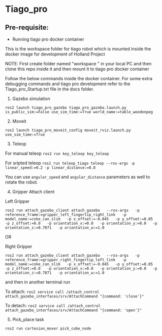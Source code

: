 # Tiago_pro

## Pre-requisite:

- Running tiago pro docker container

This is the workspace folder for tiago robot which is mounted inside the docker image for development of Holland Project

NOTE: First create folder named "workspace " in your local PC and then clone this repo inside it and then mount it to tiago pro docker container

Follow the below commands inside the docker container. For some extra debugging commands and tiago pro development refer to the Tiago_pro_Startup.txt file in the docs folder.

1. Gazebo simulation

`ros2 launch tiago_pro_gazebo tiago_pro_gazebo.launch.py is_public_sim:=False use_sim_time:=True world_name:=table_woodenpeg`

2. Moveit

`ros2 launch tiago_pro_moveit_config moveit_rviz.launch.py use_sim_time:=True`

3. Teleop

For manual teleop `ros2 run key_teleop key_teleop`

For sripted teleop `ros2 run teleop_tiago teleop --ros-args -p linear_speed:=0.2 -p linear_distance:=0.8`

You can use `angular_speed` and `angular_distance` parameters as well to rotate the robot.

4. Gripper Attach client

Left Gripper

`ros2 run attach_gazebo_client attach_gazebo   --ros-args   -p reference_frame:=gripper_left_fingertip_right_link   -p model_name:=coke_can_slim   -p x_offset:=-0.045   -p y_offset:=0.05   -p z_offset:=0.0   -p orientation_x:=0.0   -p orientation_y:=0.0   -p orientation_z:=0.7071   -p orientation_w:=1.0`

OR

Right Gripper

`ros2 run attach_gazebo_client attach_gazebo   --ros-args   -p reference_frame:=gripper_right_fingertip_left_link   -p model_name:=coke_can_slim   -p x_offset:=-0.045   -p y_offset:=0.05   -p z_offset:=0.0   -p orientation_x:=0.0   -p orientation_y:=0.0   -p orientation_z:=0.7071   -p orientation_w:=1.0`

and then in another terminal run

To attach: `ros2 service call /attach_control attach_gazebo_interfaces/srv/AttachCommand "{command: 'close'}"`

To detach: `ros2 service call /attach_control attach_gazebo_interfaces/srv/AttachCommand "{command: 'open'}"`

5. Pick_place task

`ros2 run cartesian_mover pick_cube_node`